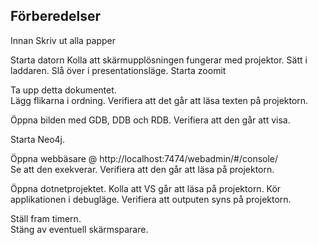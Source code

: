 ## Förberedelser

Innan
	Skriv ut alla papper

Starta datorn
	Kolla att skärmupplösningen fungerar med projektor.
	Sätt i laddaren.
	Slå över i presentationsläge.
	Starta zoomit

Ta upp detta dokumentet.  
	Lägg flikarna i ordning.
	Verifiera att det går att läsa texten på projektorn.

Öppna bilden med GDB, DDB och RDB.
	Verifiera att den går att visa.

Starta Neo4j.

Öppna webbäsare @ http://localhost:7474/webadmin/#/console/  
	Se att den exekverar.
	Verifiera att den går att läsa på projektorn.

Öppna dotnetprojektet.
	Kolla att VS går att läsa på projektorn.
	Kör applikationen i debugläge.
	Verifiera att outputen syns på projektorn.

Ställ fram timern.  
	Stäng av eventuell skärmsparare.

